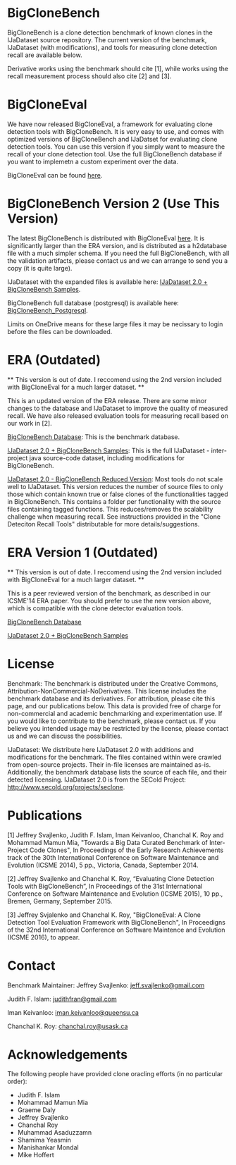 BigCloneBench
=============

BigCloneBench is a clone detection benchmark of known clones in the IJaDataset source repository.  The current version of the benchmark, IJaDataset (with modifications), and tools for measuring clone detection recall are available below.

Derivative works using the benchmark should cite [1], while works using the recall measurement process should also cite [2] and [3].

BigCloneEval
============
We have now released BigCloneEval, a framework for evaluating clone detection tools with BigCloneBench.  It is very easy to use, and comes with optimized versions of BigCloneBench and IJaDatset for evaluating clone detection tools.  You can use this version if you simply want to measure the recall of your clone detection tool.  Use the full BigCloneBench database if you want to implemetn a custom experiment over the data.

BigCloneEval can be found [here](http://jeffsvajlenko.weebly.com/bigcloneeval.html).

BigCloneBench Version 2 (**Use This Version**)
==========================================

The latest BigCloneBench is distributed with BigCloneEval [here](https://github.com/jeffsvajlenko/BigCloneEval).  It is significantly larger than the ERA version, and is distributed as a h2database file with a much simpler schema.  If you need the full BigCloneBench, with all the validation artifacts, please contact us and we can arrange to send you a copy (it is quite large).

IJaDataset with the expanded files is available here: [IJaDataset 2.0 + BigCloneBench Samples](https://1drv.ms/u/s!AhXbM6MKt_yLj_tk29GJnc9BKoIvCg?e=oVTVJm).

BigCloneBench full database (postgresql) is available here: [BigCloneBench_Postgresql](https://1drv.ms/u/s!AhXbM6MKt_yLj_tmo-UxK2QTwMk2ew?e=YF9w0g).

Limits on OneDrive means for these large files it may be necissary to login before the files can be downloaded.

ERA (Outdated) 
=============

** This version is out of date.  I reccomend using the 2nd version included with BigCloneEval for a much larger dataset. **

This is an updated version of the ERA release.  There are some minor changes to the database and IJaDataset to improve the quality of measured recall.  We have also released evaluation tools for measuring recall based on our work in [2].

[BigCloneBench Database](https://1drv.ms/u/s!AhXbM6MKt_yLj_Nv7H-8OoPD45lWeg?e=5yORQL):
This is the benchmark database.
    
[IJaDataset 2.0 + BigCloneBench Samples](https://1drv.ms/u/s!AhXbM6MKt_yLj_N3FAIGw3CJb1JGOg?e=NsP59Z):
This is the full IJaDataset - inter-project java source-code dataset, including modifications for BigCloneBench.
    
[IJaDataset 2.0 - BigCloneBench Reduced Version](https://1drv.ms/u/s!AhXbM6MKt_yLj_Nsc798DA-UJ4DFew?e=fp157L):
Most tools do not scale well to IJaDataset.  This version reduces the number of source files to only those which contain known true or false clones of the functionalities tagged in BigCloneBench.  This contains a folder per functionality with the source files containing tagged functions.  This reduces/removes the scalability challenge when measuring recall.  See instructions provided in the "Clone Deteciton Recall Tools" distributable for more details/suggestions.

ERA Version 1 (Outdated)
==========================

** This version is out of date.  I reccomend using the 2nd version included with BigCloneEval for a much larger dataset. **

This is a peer reviewed version of the benchmark, as described in our ICSME'14 ERA paper.  You should prefer to use the new version above, which is compatible with the clone detector evaluation tools.

[BigCloneBench Database](https://1drv.ms/u/s!AhXbM6MKt_yLj_N9oMHZox6lUM7xqw?e=XVWQ4S)

[IJaDataset 2.0 + BigCloneBench Samples](https://1drv.ms/u/s!AhXbM6MKt_yLj_N80wvpc_ag9NJobg?e=kzf4eN)

License
=======
Benchmark: The benchmark is distributed under the Creative Commons, Attribution-NonCommercial-NoDerivatives.  This license includes the benchmark database and its derivatives.  For attribution, please cite this page, and our publications below.  This data is provided free of charge for non-commercial and academic benchmarking and experimentation use.  If you would like to contribute to the benchmark, please contact us.  If you believe you intended usage may be restricted by the license, please contact us and we can discuss the possibilities.

IJaDataset: We distribute here IJaDataset 2.0 with additions and modifications for the benchmark.  The files contained within were crawled from open-source projects.  Their in-file licenses are maintained as-is.  Additionally, the benchmark database lists the source of each file, and their detected licensing.  IJaDataset 2.0 is from the SECold Project: http://www.secold.org/projects/seclone.

Publications
============

[1] Jeffrey Svajlenko, Judith F. Islam, Iman Keivanloo, Chanchal K. Roy and Mohammad Mamun Mia, "Towards a Big Data Curated Benchmark of Inter-Project Code Clones", In Proceedings of the Early Research Achievements track of the 30th International Conference on Software Maintenance and Evolution (ICSME 2014), 5 pp., Victoria, Canada,  September 2014.

[2] Jeffrey Svajlenko and Chanchal K. Roy, “Evaluating Clone Detection Tools with BigCloneBench”, In Proceedings of the 31st International Conference on Software Maintenance and Evolution (ICSME 2015), 10 pp., Bremen, Germany, September 2015.

[3] Jeffrey Svjalenko and Chanchal K. Roy, "BigCloneEval: A Clone Detection Tool Evaluation Framework with BigCloneBench", In Proceedigns of the 32nd International Conference on Software Maintence and Evolution (ICSME 2016), to appear.

Contact
=======
Benchmark Maintainer: Jeffrey Svajlenko: jeff.svajlenko@gmail.com

Judith F. Islam: judithfran@gmail.com

Iman Keivanloo: iman.keivanloo@queensu.ca

Chanchal K. Roy: chanchal.roy@usask.ca


Acknowledgements
================
The following people have provided clone oracling efforts (in no particular order):
- Judith F. Islam
- Mohammad Mamun Mia
- Graeme Daly
- Jeffrey Svajlenko
- Chanchal Roy
- Muhammad Asaduzzamn
- Shamima Yeasmin
- Manishankar Mondal
- Mike Hoffert
